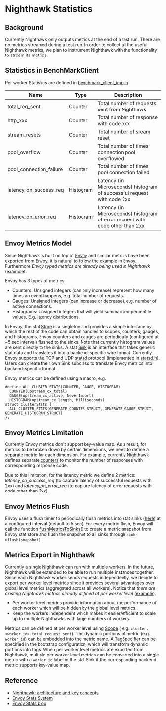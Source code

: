 # Nighthawk Statistics

## Background
Currently Nighthawk only outputs metrics at the end of a test run. There are no metrics streamed during a test run. In order to collect all the useful Nighthawk metrics, we plan to instrument Nighthawk with the functionality to stream its metrics.


## Statistics in BenchMarkClient
Per worker Statistics are defined in [benchmark_client_impl.h](https://github.com/envoyproxy/nighthawk/blob/master/source/client/benchmark_client_impl.h)

Name | Type | Description
-----| ----- | ----------------
total_req_sent | Counter | Total number of requests sent from Nighthawk
http_xxx | Counter | Total number of response with code xxx
stream_resets | Counter | Total number of sream reset
pool_overflow | Counter | Total number of times connection pool overflowed
pool_connection_failure | Counter | Total number of times pool connection failed
latency_on_success_req | Histogram | Latency (in Microseconds) histogram of successful request with code 2xx
latency_on_error_req | Histogram | Latency (in Microseconds) histogram of error request with code other than 2xx

## Envoy Metrics Model
Since Nighthawk is built on top of [Envoy](https://github.com/envoyproxy/envoy) and similar metrics have been exported from Envoy, it is natural to follow the example in Envoy. Furthermore *Envoy typed metrics are already being used in Nighthawk* ([example](https://github.com/envoyproxy/nighthawk/blob/master/source/client/benchmark_client_impl.h#L33-L46)).


Envoy has 3 types of metrics
- Counters: Unsigned integers (can only increase) represent how many times an event happens, e.g. total number of requests.
- Gauges: Unsigned integers (can increase or decrease), e.g. number of active connections.
- Histograms: Unsigned integers that will yield summarized percentile values. E.g. latency distributions.


In Envoy, the stat [Store](https://github.com/envoyproxy/envoy/blob/74530c92cfa3682b49b540fddf2aba40ac10c68e/include/envoy/stats/store.h#L29) is a singleton and provides a simple interface by which the rest of the code can obtain handles to scopes, counters, gauges, and histograms. Envoy counters and gauges are periodically (configured at ~5 sec interval) flushed to the sinks. Note that currently histogram values are sent directly to the sinks. A stat [Sink](https://github.com/envoyproxy/envoy/blob/74530c92cfa3682b49b540fddf2aba40ac10c68e/include/envoy/stats/sink.h#L48) is an interface that takes generic stat data and translates it into a backend-specific wire format. Currently Envoy supports the TCP and UDP [statsd](https://github.com/b/statsd_spec) protocol (implemented in [statsd.h](https://github.com/envoyproxy/envoy/blob/master/source/extensions/stat_sinks/common/statsd/statsd.h)). Users can create their own Sink subclass to translate Envoy metrics into backend-specific format.

Envoy metrics can be defined using a macro, e.g.
```
#define ALL_CLUSTER_STATS(COUNTER, GAUGE, HISTOGRAM)
  COUNTER(upstream_cx_total)
  GAUGE(upstream_cx_active, NeverImport)
  HISTOGRAM(upstream_cx_length, Milliseconds)
struct ClusterStats {
  ALL_CLUSTER_STATS(GENERATE_COUNTER_STRUCT, GENERATE_GAUGE_STRUCT, GENERATE_HISTOGRAM_STRUCT)
};
```

## Envoy Metrics Limitation
Currently Envoy metrics don't support key-value map. As a result, for metrics to be broken down by certain dimensions, we need to define a separate metric for each dimension. For example, currently Nighthawk defines separate [counters](https://github.com/envoyproxy/nighthawk/blob/master/source/client/benchmark_client_impl.h#L35-L40) to monitor the number of responses with corresponding response code.

Due to this limitation, for the latency metric we define 2 metrics: *latency_on_success_req* (to capture latency of successful requests with 2xx) and *latency_on_error_req* (to capture latency of error requests with code other than 2xx).


## Envoy Metrics Flush
Envoy uses a flush timer to periodically flush metrics into stat sinks ([here](https://github.com/envoyproxy/envoy/blob/74530c92cfa3682b49b540fddf2aba40ac10c68e/source/server/server.cc#L479-L480)) at a configured interval (default to 5 sec). For every metric flush, Envoy will call the function [flushMetricsToSinks()](https://github.com/envoyproxy/envoy/blob/74530c92cfa3682b49b540fddf2aba40ac10c68e/source/server/server.cc#L175) to create a metric snapshot from Envoy stat store and flush the snapshot to all sinks through `sink->flush(snapshot)`.


## Metrics Export in Nighthawk
Currently a single Nighthawk can run with multiple workers. In the future, Nighthawk will be extended to be able to run multiple instances together. Since each Nighthawk worker sends requests independently, we decide to export per worker level metrics since it provides several advantages over global level metrics (aggregated across all workers). Notice that *there are existing Nighthawk metrics already defined at per worker level* ([example](https://github.com/envoyproxy/nighthawk/blob/bc72a52efdc489beaa0844b34f136e03394bd355/source/client/benchmark_client_impl.cc#L61)).
- Per worker level metrics provide information about the performance of each worker which will be hidden by the global level metrics.
- Keep the workers independent which makes it easier/efficient to scale up to multiple Nighthawks with large numbers of workers.

Metrics can be defined at per worker level using [Scope](https://github.com/envoyproxy/envoy/blob/e9c2c8c4a0141c9634316e8283f98f412d0dd207/include/envoy/stats/scope.h#L35) ( e.g. `cluster.<worker_id>.total_request_sent`). The dynamic portions of metric (e.g. `worker_id`) can be embedded into the metric name. A [TagSpecifier](https://github.com/envoyproxy/envoy/blob/7a652daf35d7d4a6a6bad5a010fe65947ee4411a/api/envoy/config/metrics/v3/stats.proto#L182) can be specified in the bootstrap configuration, which will transform dynamic portions into tags. When per worker level metrics are exported from Nighthawk, multiple per worker level metrics can be converted into a single metric with a `worker_id` label in the stat Sink if the corresponding backend metric supports key-value map.

## Reference
- [Nighthawk: architecture and key concepts](https://github.com/envoyproxy/nighthawk/blob/master/docs/root/overview.md)
- [Envoy Stats System](https://github.com/envoyproxy/envoy/blob/master/source/docs/stats.md)
- [Envoy Stats blog](https://blog.envoyproxy.io/envoy-stats-b65c7f363342)
